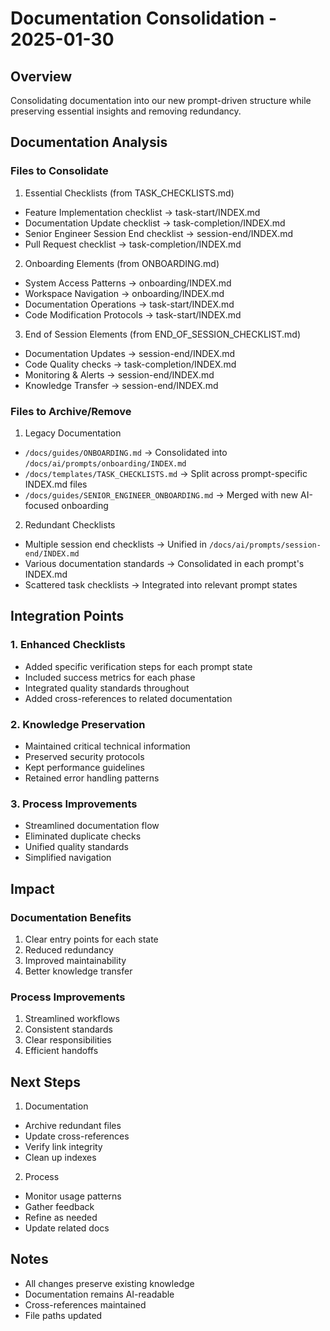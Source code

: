 # Documentation Consolidation - 2025-01-30

## Overview
Consolidating documentation into our new prompt-driven structure while preserving essential insights and removing redundancy.

## Documentation Analysis

### Files to Consolidate

1. Essential Checklists (from TASK_CHECKLISTS.md)
- Feature Implementation checklist → task-start/INDEX.md
- Documentation Update checklist → task-completion/INDEX.md
- Senior Engineer Session End checklist → session-end/INDEX.md
- Pull Request checklist → task-completion/INDEX.md

2. Onboarding Elements (from ONBOARDING.md)
- System Access Patterns → onboarding/INDEX.md
- Workspace Navigation → onboarding/INDEX.md
- Documentation Operations → task-start/INDEX.md
- Code Modification Protocols → task-start/INDEX.md

3. End of Session Elements (from END_OF_SESSION_CHECKLIST.md)
- Documentation Updates → session-end/INDEX.md
- Code Quality checks → task-completion/INDEX.md
- Monitoring & Alerts → session-end/INDEX.md
- Knowledge Transfer → session-end/INDEX.md

### Files to Archive/Remove

1. Legacy Documentation
- `/docs/guides/ONBOARDING.md` → Consolidated into `/docs/ai/prompts/onboarding/INDEX.md`
- `/docs/templates/TASK_CHECKLISTS.md` → Split across prompt-specific INDEX.md files
- `/docs/guides/SENIOR_ENGINEER_ONBOARDING.md` → Merged with new AI-focused onboarding

2. Redundant Checklists
- Multiple session end checklists → Unified in `/docs/ai/prompts/session-end/INDEX.md`
- Various documentation standards → Consolidated in each prompt's INDEX.md
- Scattered task checklists → Integrated into relevant prompt states

## Integration Points

### 1. Enhanced Checklists
- Added specific verification steps for each prompt state
- Included success metrics for each phase
- Integrated quality standards throughout
- Added cross-references to related documentation

### 2. Knowledge Preservation
- Maintained critical technical information
- Preserved security protocols
- Kept performance guidelines
- Retained error handling patterns

### 3. Process Improvements
- Streamlined documentation flow
- Eliminated duplicate checks
- Unified quality standards
- Simplified navigation

## Impact

### Documentation Benefits
1. Clear entry points for each state
2. Reduced redundancy
3. Improved maintainability
4. Better knowledge transfer

### Process Improvements
1. Streamlined workflows
2. Consistent standards
3. Clear responsibilities
4. Efficient handoffs

## Next Steps

1. Documentation
- Archive redundant files
- Update cross-references
- Verify link integrity
- Clean up indexes

2. Process
- Monitor usage patterns
- Gather feedback
- Refine as needed
- Update related docs

## Notes
- All changes preserve existing knowledge
- Documentation remains AI-readable
- Cross-references maintained
- File paths updated

